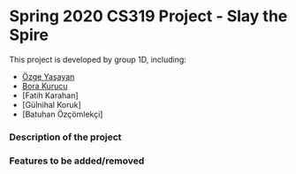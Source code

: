 # Spring 2020 CS319 Project - Slay the Spire


This project is developed by group 1D, including:
- [Özge Yaşayan](https://github.com/ozgey99)
- [Bora Kurucu](https://github.com/BoraKurucu)
- [Fatih Karahan]
- [Gülnihal Koruk]
- [Batuhan Özçömlekçi]


### Description of the project


### Features to be added/removed
